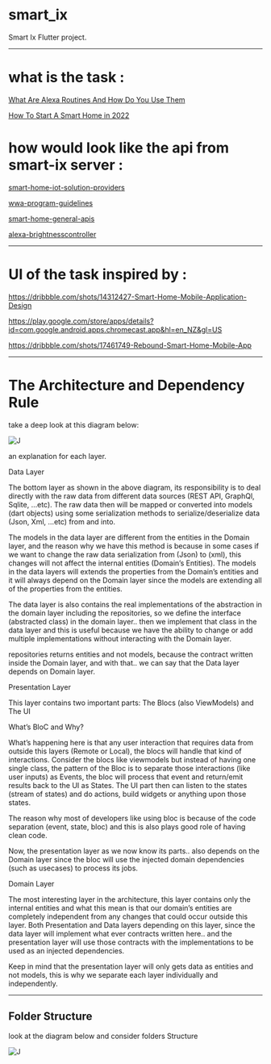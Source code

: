 # smart_ix

Smart Ix Flutter project.

-------------------------------------------------------------------------------

# what is the task :

[What Are Alexa Routines And How Do You Use Them](https://youtu.be/AwYn31iql0Q)

[How To Start A Smart Home in 2022](https://youtu.be/mI86siMLX_o)

# how would look like the api from smart-ix server : 

[smart-home-iot-solution-providers](https://developer.amazon.com/en-US/docs/alexa/smarthome/smart-home-iot-solution-providers.html)

[wwa-program-guidelines](https://developer.amazon.com/support/legal/wwa-program-guidelines)

[smart-home-general-apis](https://developer.amazon.com/en-US/docs/alexa/device-apis/smart-home-general-apis.html)

[alexa-brightnesscontroller](https://developer.amazon.com/en-US/docs/alexa/device-apis/alexa-brightnesscontroller.html)

-------------------------------------------------------------------------------

# UI of the task inspired by :

https://dribbble.com/shots/14312427-Smart-Home-Mobile-Application-Design

https://play.google.com/store/apps/details?id=com.google.android.apps.chromecast.app&hl=en_NZ&gl=US

https://dribbble.com/shots/17461749-Rebound-Smart-Home-Mobile-App

-------------------------------------------------------------------------------

# The Architecture and Dependency Rule

take a deep look at this diagram below:

<img src="https://miro.medium.com/max/700/1*N_XONqoIoxQIExSn2yVNDQ.png" alt="J" style="max-width: 100%;">

an explanation for each layer.

Data Layer

The bottom layer as shown in the above diagram, its responsibility is to deal directly with the raw data from different data sources (REST API, GraphQl, Sqlite, …etc). The raw data then will be mapped or converted into models (dart objects) using some serialization methods to serialize/deserialize data (Json, Xml, …etc) from and into.

The models in the data layer are different from the entities in the Domain layer, and the reason why we have this method is because in some cases if we want to change the raw data serialization from (Json) to (xml), this changes will not affect the internal entities (Domain’s Entities). The models in the data layers will extends the properties from the Domain’s entities and it will always depend on the Domain layer since the models are extending all of the properties from the entities.

The data layer is also contains the real implementations of the abstraction in the domain layer including the repositories, so we define the interface (abstracted class) in the domain layer.. then we implement that class in the data layer and this is useful because we have the ability to change or add multiple implementations without interacting with the Domain layer.

repositories returns entities and not models, because the contract written inside the Domain layer, and with that.. we can say that the Data layer depends on Domain layer.

Presentation Layer

This layer contains two important parts: The Blocs (also ViewModels) and The UI

What’s BloC and Why?

What’s happening here is that any user interaction that requires data from outside this layers (Remote or Local), the blocs will handle that kind of interactions. Consider the blocs like viewmodels but instead of having one single class, the pattern of the Bloc is to separate those interactions (like user inputs) as Events, the bloc will process that event and return/emit results back to the UI as States. The UI part then can listen to the states (stream of states) and do actions, build widgets or anything upon those states.

The reason why most of developers like using bloc is because of the code separation (event, state, bloc) and this is also plays good role of having clean code.

Now, the presentation layer as we now know its parts.. also depends on the Domain layer since the bloc will use the injected domain dependencies (such as usecases) to process its jobs.

Domain Layer

The most interesting layer in the architecture, this layer contains only the internal entities and what this mean is that our domain’s entities are completely independent from any changes that could occur outside this layer. Both Presentation and Data layers depending on this layer, since the data layer will implement what ever contracts written here.. and the presentation layer will use those contracts with the implementations to be used as an injected dependencies.

Keep in mind that the presentation layer will only gets data as entities and not models, this is why we separate each layer individually and independently.

-------------------------------------------------------------------------------

## Folder Structure

look at the diagram below and consider folders Structure

<img src="https://miro.medium.com/max/700/1*xR0QbSgfoODe3rH0nPwpPg.png" alt="J" style="max-width: 100%;">
